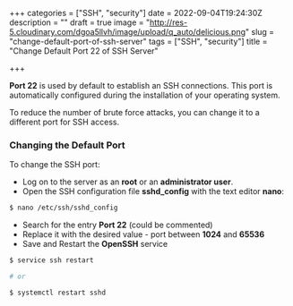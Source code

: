 +++
categories = ["SSH", "security"]
date = 2022-09-04T19:24:30Z
description = ""
draft = true
image = "http://res-5.cloudinary.com/dgoa5llvh/image/upload/q_auto/delicious.png"
slug = "change-default-port-of-ssh-server"
tags = ["SSH", "security"]
title = "Change Default Port 22 of SSH Server"

+++


**Port 22** is used by default to establish an SSH connections. This port is automatically configured during the installation of your operating system.

To reduce the number of brute force attacks, you can change it to a different port for SSH access.

### Changing the Default Port

To change the SSH port:

* Log on to the server as an **root** or an **administrator user**.
* Open the SSH configuration file **sshd_config** with the text editor **nano**:

```bash
$ nano /etc/ssh/sshd_config
```

* Search for the entry **Port 22** (could be commented)
* Replace it with the desired value - port between **1024** and **65536**
* Save and Restart the **OpenSSH** service

```bash
$ service ssh restart

# or 

$ systemctl restart sshd
```




